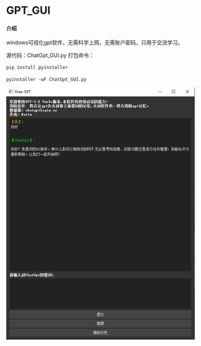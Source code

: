 # GPT_GUI

#### 介绍
windows可视化gpt软件，无需科学上网，无需账户密码，只用于交流学习。

源代码：ChatGpt_GUI.py
打包命令：
```shell
pip install pyinstaller

pyinstaller -wF ChatGpt_GUI.py
```

![输入图片说明](gpt.png)

